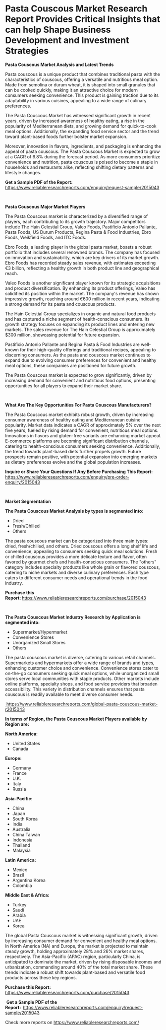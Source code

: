 <p><h1>Pasta Couscous Market Research Report Provides Critical Insights that can help Shape Business Development and Investment Strategies</h1></p><p><strong>Pasta Couscous Market Analysis and Latest Trends</strong></p>
<p><p>Pasta couscous is a unique product that combines traditional pasta with the characteristics of couscous, offering a versatile and nutritious meal option. Made from semolina or durum wheat, it is shaped into small granules that can be cooked quickly, making it an attractive choice for modern consumers seeking convenience. This product is gaining traction due to its adaptability in various cuisines, appealing to a wide range of culinary preferences.</p><p>The Pasta Couscous Market has witnessed significant growth in recent years, driven by increased awareness of healthy eating, a rise in the popularity of Mediterranean diets, and growing demand for quick-to-cook meal options. Additionally, the expanding food service sector and the trend toward plant-based foods further bolster market expansion. </p><p>Moreover, innovation in flavors, ingredients, and packaging is enhancing the appeal of pasta couscous. The Pasta Couscous Market is expected to grow at a CAGR of 6.8% during the forecast period. As more consumers prioritize convenience and nutrition, pasta couscous is poised to become a staple in households and restaurants alike, reflecting shifting dietary patterns and lifestyle changes.</p></p>
<p><strong>Get a Sample PDF of the Report:&nbsp;</strong> <a href="https://www.reliableresearchreports.com/enquiry/request-sample/2015043?utm_campaign=2657&utm_medium=2&utm_source=Github&utm_content=ia&utm_term=29032025&utm_id=pasta-couscous">https://www.reliableresearchreports.com/enquiry/request-sample/2015043</a></p>
<p>&nbsp;</p>
<p><strong>Pasta Couscous Major Market Players</strong></p>
<p><p>The Pasta Couscous market is characterized by a diversified range of players, each contributing to its growth trajectory. Major competitors include The Hain Celestial Group, Valeo Foods, Pastificio Antonio Pallante, Pasta Foods, US Durum Products, Regina Pasta & Food Industries, Ebro Foods, Weikfield Foods, and ITC Foods.</p><p>Ebro Foods, a leading player in the global pasta market, boasts a robust portfolio that includes several renowned brands. The company has focused on innovation and sustainability, which are key drivers of its market growth. Ebro Foods has recorded steady sales revenue, with estimates exceeding €3 billion, reflecting a healthy growth in both product line and geographical reach.</p><p>Valeo Foods is another significant player known for its strategic acquisitions and product diversification. By enhancing its product offerings, Valeo has solidified its position within the market. The company's revenue has shown impressive growth, reaching around €600 million in recent years, indicating a strong demand for its pasta and couscous products.</p><p>The Hain Celestial Group specializes in organic and natural food products and has captured a niche segment of health-conscious consumers. Its growth strategy focuses on expanding its product lines and entering new markets. The sales revenue for The Hain Celestial Group is approximately $300 million, showcasing potential for future expansion.</p><p>Pastificio Antonio Pallante and Regina Pasta & Food Industries are well-known for their high-quality offerings and traditional recipes, appealing to discerning consumers. As the pasta and couscous market continues to expand due to evolving consumer preferences for convenient and healthy meal options, these companies are positioned for future growth.</p><p>The Pasta Couscous market is expected to grow significantly, driven by increasing demand for convenient and nutritious food options, presenting opportunities for all players to expand their market share.</p></p>
<p>&nbsp;</p>
<p><strong>What Are The Key Opportunities For Pasta Couscous Manufacturers?</strong></p>
<p><p>The Pasta Couscous market exhibits robust growth, driven by increasing consumer awareness of healthy eating and Mediterranean cuisine popularity. Market data indicates a CAGR of approximately 5% over the next five years, fueled by rising demand for convenient, nutritious meal options. Innovations in flavors and gluten-free variants are enhancing market appeal. E-commerce platforms are becoming significant distribution channels, catering to health-conscious consumers seeking convenience. Additionally, the trend towards plant-based diets further propels growth. Future prospects remain positive, with potential expansion into emerging markets as dietary preferences evolve and the global population increases.</p></p>
<p><strong>Inquire or Share Your Questions If Any Before Purchasing This Report:</strong> <a href="https://www.reliableresearchreports.com/enquiry/pre-order-enquiry/2015043?utm_campaign=2657&utm_medium=2&utm_source=Github&utm_content=ia&utm_term=29032025&utm_id=pasta-couscous">https://www.reliableresearchreports.com/enquiry/pre-order-enquiry/2015043</a></p>
<p>&nbsp;</p>
<p><strong>Market Segmentation</strong></p>
<p><strong>The Pasta Couscous Market Analysis by types is segmented into:</strong></p>
<p><ul><li>Dried</li><li>Fresh/Chilled</li><li>Others</li></ul></p>
<p><p>The pasta couscous market can be categorized into three main types: dried, fresh/chilled, and others. Dried couscous offers a long shelf life and convenience, appealing to consumers seeking quick meal solutions. Fresh or chilled couscous provides a more delicate texture and flavor, often favored by gourmet chefs and health-conscious consumers. The "others" category includes specialty products like whole grain or flavored couscous, catering to niche markets and diverse culinary preferences. Each type caters to different consumer needs and operational trends in the food industry.</p></p>
<p><strong>Purchase this Report:&nbsp;</strong><a href="https://www.reliableresearchreports.com/purchase/2015043?utm_campaign=2657&utm_medium=2&utm_source=Github&utm_content=ia&utm_term=29032025&utm_id=pasta-couscous">https://www.reliableresearchreports.com/purchase/2015043</a></p>
<p>&nbsp;</p>
<p><strong>The Pasta Couscous Market Industry Research by Application is segmented into:</strong></p>
<p><ul><li>Supermarket/Hypermarket</li><li>Convenience Stores</li><li>Unorganized Small Stores</li><li>Others</li></ul></p>
<p><p>The pasta couscous market is diverse, catering to various retail channels. Supermarkets and hypermarkets offer a wide range of brands and types, enhancing customer choice and convenience. Convenience stores cater to on-the-go consumers seeking quick meal options, while unorganized small stores serve local communities with staple products. Other markets include online platforms, specialty shops, and food service providers that broaden accessibility. This variety in distribution channels ensures that pasta couscous is readily available to meet diverse consumer needs.</p></p>
<p><a href="https://www.reliableresearchreports.com/global-pasta-couscous-market-r2015043?utm_campaign=2657&utm_medium=2&utm_source=Github&utm_content=ia&utm_term=29032025&utm_id=pasta-couscous">&nbsp;https://www.reliableresearchreports.com/global-pasta-couscous-market-r2015043</a></p>
<p><strong>In terms of Region, the Pasta Couscous Market Players available by Region are:</strong></p>
<p>
    <p> <strong> North America: </strong>
        <ul>
            <li>United States</li>
            <li>Canada</li>
        </ul>
        </p> 
    <p> <strong> Europe: </strong>
        <ul>
            <li>Germany</li>
            <li>France</li>
            <li>U.K.</li>
            <li>Italy</li>
            <li>Russia</li>
        </ul>
        </p> 
    <p> <strong> Asia-Pacific: </strong>
        <ul>
            <li>China</li>
            <li>Japan</li>
            <li>South Korea</li>
            <li>India</li>
            <li>Australia</li>
            <li>China Taiwan</li>
            <li>Indonesia</li>
            <li>Thailand</li>
            <li>Malaysia</li>
        </ul>
        </p> 
    <p> <strong> Latin America: </strong>
        <ul>
            <li>Mexico</li>
            <li>Brazil</li>
            <li>Argentina Korea</li>
            <li>Colombia</li>
        </ul>
        </p> 
    <p> <strong> Middle East & Africa: </strong>
        <ul>
            <li>Turkey</li>
            <li>Saudi</li>
            <li>Arabia</li>
            <li>UAE</li>
            <li>Korea</li>
        </ul>
    </p>
    </p>
<p><p>The global Pasta Couscous market is witnessing significant growth, driven by increasing consumer demand for convenient and healthy meal options. In North America (NA) and Europe, the market is projected to maintain steady growth, holding approximately 28% and 26% market shares, respectively. The Asia-Pacific (APAC) region, particularly China, is anticipated to dominate the market, driven by rising disposable incomes and urbanization, commanding around 40% of the total market share. These trends indicate a robust shift towards plant-based and versatile food products across these key regions.</p></p>
<p><strong>Purchase this Report: </strong><a href="https://www.reliableresearchreports.com/purchase/2015043?utm_campaign=2657&utm_medium=2&utm_source=Github&utm_content=ia&utm_term=29032025&utm_id=pasta-couscous">https://www.reliableresearchreports.com/purchase/2015043</a></p>
<p>&nbsp;<strong>Get a Sample PDF of the Report:&nbsp;&nbsp;</strong><a href="https://www.reliableresearchreports.com/enquiry/request-sample/2015043?utm_campaign=2657&utm_medium=2&utm_source=Github&utm_content=ia&utm_term=29032025&utm_id=pasta-couscous">https://www.reliableresearchreports.com/enquiry/request-sample/2015043</a></p>
<p><strong></strong></p>
<p>Check more reports on <a href="https://www.reliableresearchreports.com/?utm_campaign=2657&utm_medium=2&utm_source=Github&utm_content=ia&utm_term=29032025&utm_id=pasta-couscous">https://www.reliableresearchreports.com/</a></p>